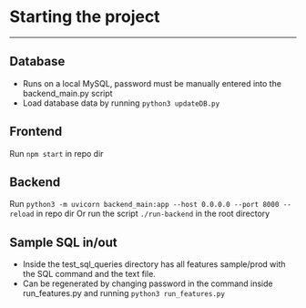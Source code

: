 # Starting the project
- - -
## Database
- Runs on a local MySQL, password must be manually entered into the backend_main.py script
- Load database data by running ```python3 updateDB.py```

## Frontend
Run ```npm start``` in repo dir

## Backend
Run ```python3 -m uvicorn backend_main:app --host 0.0.0.0 --port 8000 --reload``` in repo dir
Or run the script ```./run-backend``` in the root directory

## Sample SQL in/out
- Inside the test_sql_queries directory has all features sample/prod with the SQL command and the text file.
- Can be regenerated by changing password in the command inside run_features.py and running ```python3 run_features.py```